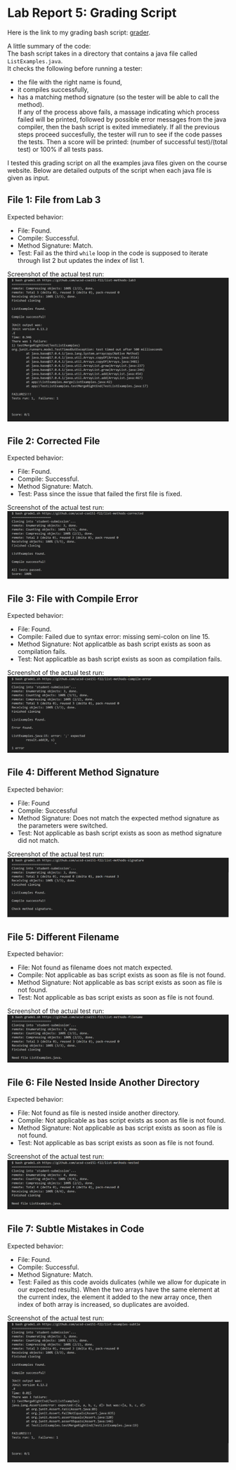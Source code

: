 Lab Report 5: Grading Script
============================

Here is the link to my grading bash script: [grader](grade1.sh).

A little summary of the code:  
The bash script takes in a directory that contains a java file called `ListExamples.java`.   
It checks the following before running a tester: 
 - the file with the right name is found,
 - it compiles successfully,
 - has a matching method signature (so the tester will be able to call the method).  
If any of the process above fails, a massage indicating which process failed will be printed, followed by possible error messages from the java compiler, then the bash script is exited immediately. If all the previous steps proceed succesfully, the tester will run to see if the code passes the tests. Then a score will be printed: (number of successful test)/(total test) or 100% if all tests pass.

I tested this grading script on all the examples java files given on the course website. Below are detailed outputs of the script when each java file is given as input.

File 1: File from Lab 3
-----------------------
Expected behavior:
- File: Found.
- Compile: Successful.
- Method Signature: Match.
- Test: Fail as the third `while` loop in the code is supposed to iterate through list 2 but updates the index of list 1.

Screenshot of the actual test run:
![lab3](lab3_.png)

File 2: Corrected File
----------------------
Expected behavior:
- File: Found.
- Compile: Successful.
- Method Signature: Match.
- Test: Pass since the issue that failed the first file is fixed.

Screenshot of the actual test run:
![corrected](corrected.png)

File 3: File with Compile Error
-------------------------------
Expected behavior:
- File: Found.
- Compile: Failed due to syntax error: missing semi-colon on line 15.
- Method Signature: Not applicatble as bash script exists as soon as compilation fails.
- Test: Not applicatble as bash script exists as soon as compilation fails.

Screenshot of the actual test run:
![compile-error](compile-error.png)

File 4: Different Method Signature
----------------------------------
Expected behavior:
- File: Found
- Compile: Successful
- Method Signature: Does not match the expected method signature as the parameters were switched.
- Test: Not applicable as bash script exists as soon as method signature did not match.

Screenshot of the actual test run:
![signature](signature.png)

File 5: Different Filename
--------------------------
Expected behavior:
- File: Not found as filename does not match expected.
- Compile: Not applicable as bas script exists as soon as file is not found.
- Method Signature: Not applicable as bas script exists as soon as file is not found.
- Test: Not applicable as bas script exists as soon as file is not found.

Screenshot of the actual test run:
![filename](filename.png)

File 6: File Nested Inside Another Directory
--------------------------------------------
Expected behavior:
- File: Not found as file is nested inside another directory.
- Compile: Not applicable as bas script exists as soon as file is not found.
- Method Signature: Not applicable as bas script exists as soon as file is not found.
- Test: Not applicable as bas script exists as soon as file is not found.

Screenshot of the actual test run:
![nested](nested.png)

File 7: Subtle Mistakes in Code
-------------------------------
Expected behavior:
- File: Found.
- Compile: Successful.
- Method Signature: Match.
- Test: Failed as this code avoids dulicates (while we allow for dupicate in our expected results). When the two arrays have the same element at the current index, the element it added to the new array once, then index of both array is increased, so duplicates are avoided.

Screenshot of the actual test run:
![subtle](subtle.png)

